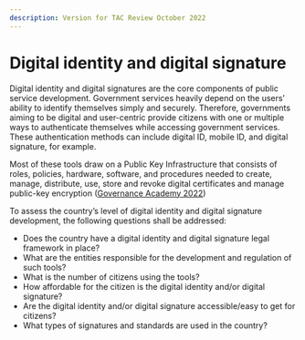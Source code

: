 ```yaml
---
description: Version for TAC Review October 2022
---
```


# Digital identity and digital signature

Digital identity and digital signatures are the core components of public service development. Government services heavily depend on the users’ ability to identify themselves simply and securely. Therefore, governments aiming to be digital and user-centric provide citizens with one or multiple ways to authenticate themselves while accessing government services. These authentication methods can include digital ID, mobile ID, and digital signature, for example.

Most of these tools draw on a Public Key Infrastructure that consists of roles, policies, hardware, software, and procedures needed to create, manage, distribute, use, store and revoke digital certificates and manage public-key encryption ([Governance Academy 2022](https://ega.ee/wp-content/uploads/2022/07/Kenya-Digital-Readiness-Study.pdf))&#x20;

To assess the country’s level of digital identity and digital signature development, the following questions shall be addressed:&#x20;

* Does the country have a digital identity and digital signature legal framework in place?&#x20;
* What are the entities responsible for the development and regulation of such tools?&#x20;
* What is the number of citizens using the tools?&#x20;
* How affordable for the citizen is the digital identity and/or digital signature?&#x20;
* Are the digital identity and/or digital signature accessible/easy to get for citizens?&#x20;
* What types of signatures and standards are used in the country?&#x20;

&#x20;&#x20;
